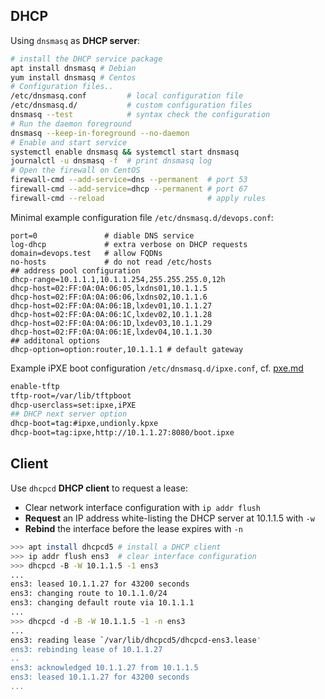 
## DHCP

Using `dnsmasq` as **DHCP server**:

```bash
# install the DHCP service package
apt install dnsmasq # Debian
yum install dnsmasq # Centos
# Configuration files..
/etc/dnsmasq.conf         # local configuration file
/etc/dnsmasq.d/           # custom configuration files
dnsmasq --test            # syntax check the configuration
# Run the daemon foreground
dnsmasq --keep-in-foreground --no-daemon
# Enable and start service 
systemctl enable dnsmasq && systemctl start dnsmasq
journalctl -u dnsmasq -f  # print dnsmasq log
# Open the firewall on CentOS
firewall-cmd --add-service=dns --permanent  # port 53
firewall-cmd --add-service=dhcp --permanent # port 67
firewall-cmd --reload                       # apply rules
```

Minimal example configuration file `/etc/dnsmasq.d/devops.conf`:

```
port=0               # diable DNS service
log-dhcp             # extra verbose on DHCP requests
domain=devops.test   # allow FQDNs
no-hosts             # do not read /etc/hosts
## address pool configuration
dhcp-range=10.1.1.1,10.1.1.254,255.255.255.0,12h
dhcp-host=02:FF:0A:0A:06:05,lxdns01,10.1.1.5
dhcp-host=02:FF:0A:0A:06:06,lxdns02,10.1.1.6
dhcp-host=02:FF:0A:0A:06:1B,lxdev01,10.1.1.27
dhcp-host=02:FF:0A:0A:06:1C,lxdev02,10.1.1.28
dhcp-host=02:FF:0A:0A:06:1D,lxdev03,10.1.1.29
dhcp-host=02:FF:0A:0A:06:1E,lxdev04,10.1.1.30
## additonal options
dhcp-option=option:router,10.1.1.1 # default gateway
```

Example iPXE boot configuration `/etc/dnsmasq.d/ipxe.conf`, cf. [pxe.md](pxe.md)

```bash
enable-tftp
tftp-root=/var/lib/tftpboot
dhcp-userclass=set:ipxe,iPXE
## DHCP next server option
dhcp-boot=tag:#ipxe,undionly.kpxe
dhcp-boot=tag:ipxe,http://10.1.1.27:8080/boot.ipxe
```

## Client

Use `dhcpcd` **DHCP client** to request a lease:

* Clear network interface configuration with `ip addr flush`
* **Request** an IP address white-listing the DHCP server at 10.1.1.5 with `-w`
* **Rebind** the interface before the lease expires with `-n`

```bash
>>> apt install dhcpcd5 # install a DHCP client
>>> ip addr flush ens3  # clear interface configuration 
>>> dhcpcd -B -W 10.1.1.5 -1 ens3
...
ens3: leased 10.1.1.27 for 43200 seconds
ens3: changing route to 10.1.1.0/24
ens3: changing default route via 10.1.1.1
...
>>> dhcpcd -d -B -W 10.1.1.5 -1 -n ens3
...
ens3: reading lease `/var/lib/dhcpcd5/dhcpcd-ens3.lease'
ens3: rebinding lease of 10.1.1.27
..
ens3: acknowledged 10.1.1.27 from 10.1.1.5
ens3: leased 10.1.1.27 for 43200 seconds
...
```
